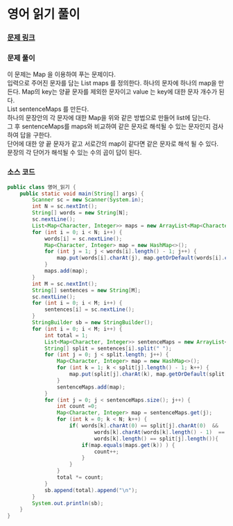 # 영어 읽기 풀이


### [문제 링크](https://www.acmicpc.net/problem/1501)


### 문제 풀이
이 문제는 Map 을 이용하여 푸는 문제이다. </br>
입력으로 주어진 문자를 담는 List<Map> maps 를 정의한다.
하나의 문자에 하나의 map을 만든다. Map의 key는 양끝 문자를 제외한 문자이고 value 는 key에 대한 문자 개수가 된다. </br>
List<Map> sentenceMaps 를 만든다. </br>
하나의 문장안의 각 문자에 대한 Map을 위와 같은 방법으로 만들어 list에 담는다. </br>
그 후 sentenceMaps를 maps와 비교하여 같은 문자로 해석될 수 있는 문자인지 검사하여 답을 구한다.   </br>
단어에 대한 양 끝 문자가 같고 서로간의 map이 같다면 같은 문자로 해석 될 수 있다. </br>
문장의 각 단어가 해석될 수 있는 수의 곱이 답이 된다.</br>



### 소스 코드
```java
public class 영어_읽기 {
    public static void main(String[] args) {
        Scanner sc = new Scanner(System.in);
        int N = sc.nextInt();
        String[] words = new String[N];
        sc.nextLine();
        List<Map<Character, Integer>> maps = new ArrayList<Map<Character, Integer>>();
        for (int i = 0; i < N; i++) {
            words[i] = sc.nextLine();
            Map<Character, Integer> map = new HashMap<>();
            for (int j = 1; j < words[i].length() - 1; j++) {
                map.put(words[i].charAt(j), map.getOrDefault(words[i].charAt(j), 0) + 1);
            }
            maps.add(map);
        }
        int M = sc.nextInt();
        String[] sentences = new String[M];
        sc.nextLine();
        for (int i = 0; i < M; i++) {
            sentences[i] = sc.nextLine();
        }
        StringBuilder sb = new StringBuilder();
        for (int i = 0; i < M; i++) {
            int total = 1;
            List<Map<Character, Integer>> sentenceMaps = new ArrayList<Map<Character, Integer>>();
            String[] split = sentences[i].split(" ");
            for (int j = 0; j < split.length; j++) {
                Map<Character, Integer> map = new HashMap<>();
                for (int k = 1; k < split[j].length() - 1; k++) {
                    map.put(split[j].charAt(k), map.getOrDefault(split[j].charAt(k), 0) + 1);
                }
                sentenceMaps.add(map);
            }
            for (int j = 0; j < sentenceMaps.size(); j++) {
                int count =0;
                Map<Character, Integer> map = sentenceMaps.get(j);
                for (int k = 0; k < N; k++) {
                    if( words[k].charAt(0) == split[j].charAt(0)  &&
                            words[k].charAt(words[k].length() - 1)  == split[j].charAt(split[j].length() - 1) &&
                            words[k].length() == split[j].length()){
                        if(map.equals(maps.get(k)) ) {
                            count++;
                        }
                    }
                }
                total *= count;
            }
            sb.append(total).append("\n");
        }
        System.out.println(sb);
    }
}

```